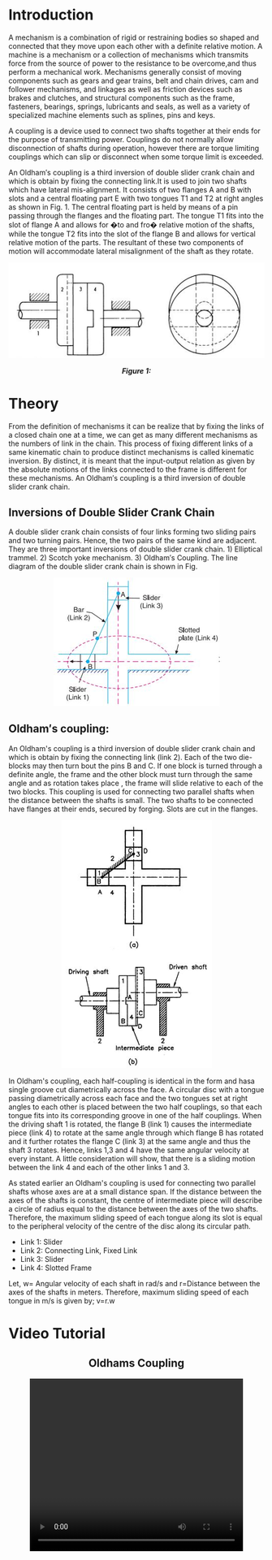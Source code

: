 # Introduction
A mechanism is a combination of rigid or restraining bodies so shaped and connected that they move upon each other with a definite relative motion. A machine is a mechanism or a collection of mechanisms which transmits force from the source of power to the resistance to be overcome,and thus perform a mechanical work. Mechanisms generally consist of moving components such as gears and gear trains, belt and chain drives, cam and follower mechanisms, and linkages as well as friction devices such as brakes and clutches, and structural components such as the frame, fasteners, bearings, springs, lubricants and seals, as well as a variety of specialized machine elements such as splines, pins and keys.

A coupling is a device used to connect two shafts together at their ends for the purpose of transmitting power. Couplings do not normally allow disconnection of shafts during operation, however there are torque limiting couplings which can slip or disconnect when some torque limit is exceeded.

An Oldham′s coupling is a third inversion of double slider crank chain and which is obtain by fixing the connecting link.It is used to join two shafts which have lateral mis-alignment. It consists of two flanges A and B with slots and a central floating part E with two tongues T1 and T2 at right angles as shown in Fig. 1. The central floating part is held by means of a pin passing through the flanges and the floating part. The tongue T1 fits into the slot of flange A and allows for �to and fro� relative motion of the shafts, while the tongue T2 fits into the slot of the flange B and allows for vertical relative motion of the parts. The resultant of these two components of motion will accommodate lateral misalignment of the shaft as they rotate.

<center>
<img src="./images/odmc.jpg">

***Figure 1:***
</center>

# Theory
From the definition of mechanisms it can be realize that by fixing the links of a closed chain one at a time, we can get as many different mechanisms as the numbers of link in the chain. This process of fixing different links of a same kinematic chain to produce distinct mechanisms is called kinematic inversion. By distinct, it is meant that the input-output relation as given by the absolute motions of the links connected to the frame is different for these mechanisms. An Oldham′s coupling is a third inversion of double slider crank chain.

## Inversions of Double Slider Crank Chain

A double slider crank chain consists of four links forming two sliding pairs and two turning pairs. Hence, the two pairs of the same kind are adjacent. They are three important inversions of double slider crank chain. 1) Elliptical trammel. 2) Scotch yoke mechanism. 3) Oldham′s Coupling. The line diagram of the double slider crank chain is shown in Fig.

<center>
<img src="./images/Inv_dbl_SC.jpg">

</center>


## Oldham′s coupling:

An Oldham's coupling is a third inversion of double slider crank chain and which is obtain by fixing the connecting link (link 2). Each of the two die-blocks may then turn bout the pins B and C. If one block is turned through a definite angle, the frame and the other block must turn through the same angle and as rotation takes place , the frame will slide relative to each of the two blocks. This coupling is used for connecting two parallel shafts when the distance between the shafts is small. The two shafts to be connected have flanges at their ends, secured by forging. Slots are cut in the flanges.

<center>
<img src="./images/oldham_coupling.jpg">

</center>

In Oldham's coupling, each half-coupling is identical in the form and hasa single groove cut diametrically across the face. A circular disc with a tongue passing diametrically across each face and the two tongues set at right angles to each other is placed between the two half couplings, so that each tongue fits into its corresponding groove in one of the half couplings. When the driving shaft 1 is rotated, the flange B (link 1) causes the intermediate piece (link 4) to rotate at the same angle through which flange B has rotated and it further rotates the flange C (link 3) at the same angle and thus the shaft 3 rotates. Hence, links 1,3 and 4 have the same angular velocity at every instant. A little consideration will show, that there is a sliding motion between the link 4 and each of the other links 1 and 3.

As stated earlier an Oldham's coupling is used for connecting two parallel shafts whose axes are at a small distance span. If the distance between the axes of the shafts is constant, the centre of intermediate piece will describe a circle of radius equal to the distance between the axes of the two shafts. Therefore, the maximum sliding speed of each tongue along its slot is equal to the peripheral velocity of the centre of the disc along its circular path.

- Link 1: Slider
- Link 2: Connecting Link, Fixed Link
- Link 3: Slider
- Link 4: Slotted Frame

Let, w= Angular velocity of each shaft in rad/s and r=Distance between the axes of the shafts in meters. Therefore, maximum sliding speed of each tongue in m/s is given by; v=r.w

# Video Tutorial

<center>

## Oldhams Coupling

<video width="420" height="340" controls=""><source src="./images/part2.mp4" type="video/mp4"></video>

</center>
